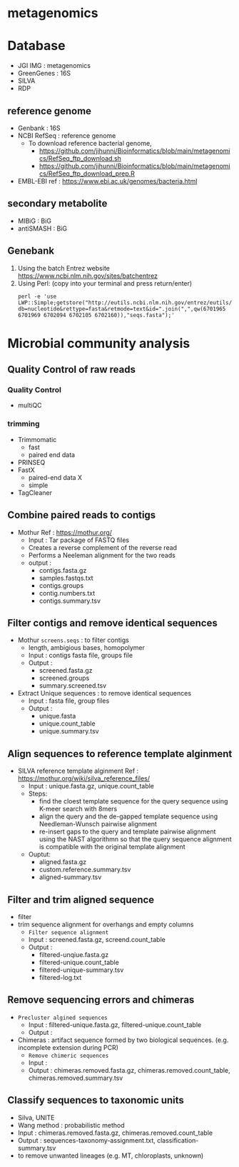# metagenomics
# Database
- JGI IMG : metagenomics
- GreenGenes : 16S
- SILVA
- RDP
## reference genome
- Genbank : 16S
- NCBI RefSeq : reference genome
	- To download reference bacterial genome, 
		- https://github.com/jihunni/Bioinformatics/blob/main/metagenomics/RefSeq_ftp_download.sh
		- https://github.com/jihunni/Bioinformatics/blob/main/metagenomics/RefSeq_ftp_download_prep.R
- EMBL-EBI
	ref : https://www.ebi.ac.uk/genomes/bacteria.html
	
## secondary metabolite
- MIBiG : BiG
- antiSMASH : BiG

## Genebank
1) Using the batch Entrez website  
https://www.ncbi.nlm.nih.gov/sites/batchentrez  
2) Using Perl: (copy into your terminal and press return/enter)
	```
	perl -e 'use LWP::Simple;getstore("http://eutils.ncbi.nlm.nih.gov/entrez/eutils/efetch.fcgi?db=nucleotide&rettype=fasta&retmode=text&id=".join(",",qw(6701965 6701969 6702094 6702105 6702160)),"seqs.fasta");'
	```
# Microbial community analysis
## Quality Control of raw reads
### Quality Control
- multiQC
### trimming
- Trimmomatic
  - fast
  - paired end data
- PRINSEQ
- FastX
  - paired-end data X
  - simple
- TagCleaner

## Combine paired reads to contigs
-  Mothur
	Ref : https://mothur.org/   
	-  Input : Tar package of FASTQ files
	-  Creates a reverse complement of the reverse read
	-  Performs a Neeleman alignment for the two reads
	- output : 
		- contigs.fasta.gz
		- samples.fastqs.txt
		- contigs.groups
		- contig.numbers.txt
		- contigs.summary.tsv

## Filter contigs and remove identical sequences
- Mothur `screens.seqs` : to filter contigs
	- length, ambigious bases, homopolymer
	- Input : contigs fasta file, groups file
	- Output : 
		- screened.fasta.gz
		- screened.groups
		- summary.screened.tsv
- Extract Unique sequences : to remove identical sequences
	- Input : fasta file, group files
	- Output : 
		- unique.fasta
		- unique.count_table
		- unique.summary.tsv
## Align sequences to reference template alginment
- SILVA reference template alginment
	Ref : https://mothur.org/wiki/silva_reference_files/
	- Input : unique.fasta.gz, unique.count_table
	- Steps:
		- find the cloest template sequence for the query sequence using K-meer search with 8mers
		- align the query and the de-gapped template sequence using Needleman-Wunsch pairwise alignment
		- re-insert gaps to the query and template pairwise alignment using the NAST algorithmn so that the query sequence alignment is compatible with the original template alignment
	- Ouptut:
		- aligned.fasta.gz
		- custom.reference.summary.tsv
		- aligned-summary.tsv  

## Filter and trim aligned sequence
- filter
- trim sequence alignment for overhangs and empty columns
	- `Filter sequence alignment`
	- Input : screened.fasta.gz, screend.count_table
	- Output :
		- filtered-unqiue.fasta.gz
		- filtered-unique.count_table
		- filtered-unique-summary.tsv
		- filtered-log.txt  

## Remove sequencing errors and chimeras
- `Precluster algined sequences`
	- Input : filtered-unique.fasta.gz, filtered-unique.count_table
	- Output : 
- Chimeras : artifact sequence formed by two biological sequences. (e.g. incomplete extension during PCR)
	- `Remove chimeric sequences`
	-	Input : 
	-	Output : chimeras.removed.fasta.gz, chimeras.removed.count_table, chimeras.removed.summary.tsv

## Classify sequences to taxonomic units
- Silva, UNITE
- Wang method : probabilistic method
- Input : chimeras.removed.fasta.gz, chimeras.removed.count_table
- Output : sequences-taxonomy-assignment.txt, classification-summary.tsv
- to remove unwanted lineages (e.g. MT, chloroplasts, unknown)

